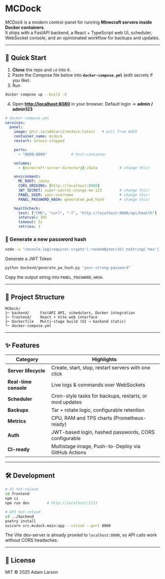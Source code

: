 # MCDock

_MCDock_ is a modern control-panel for running **Minecraft servers inside Docker containers**.  
It ships with a FastAPI backend, a React + TypeScript web UI, scheduler, WebSocket console, and an opinionated workflow for backups and updates.

---

## 🚀 Quick Start

1. **Clone** the repo and `cd` into it.
2. Paste the Compose file below into **`docker-compose.yml`** (edit secrets if you like).
3. Run

```bash
docker compose up --build -d
````

4. Open **[http://localhost:8080](http://localhost:8080)** in your browser.
   Default login → **admin / admin123**

```yaml
# docker-compose.yml
services:
  panel:
    image: ghcr.io/admlars2/mcdock:latest   # pull from GHCR
    container_name: mcdock
    restart: unless-stopped

    ports:
      - "8080:8000"           # host:container

    volumes:
      - {minecraft-server-directory}:/data          # change this!

    environment:
      MC_ROOT: /data
      CORS_ORIGINS: [http://localhost:8080]
      JWT_SECRET: super-secret-change-me-123        # change this!
      PANEL_USER: your-username                     # change this!
      PANEL_PASSWORD_HASH: generated_pwd_hash       # change this!

    healthcheck:
      test: ["CMD", "curl", "-f", "http://localhost:8000/api/health"]
      interval: 30s
      timeout: 5s
      retries: 3
```

### 🔑  Generate a new password hash

```bash
node -e "console.log(require('crypto').randomBytes(32).toString('hex'))"
```

Generate a JWT Token

```bash
python backend/generate_pw_hash.py "your-strong-password"
```

Copy the output string into `PANEL_PASSWORD_HASH`.

---

## 📂  Project Structure

```
MCDock/
├─ backend/     FastAPI API, schedulers, Docker integration
├─ frontend/    React + Vite web interface
├─ Dockerfile   Multi-stage build (UI → backend static)
└─ docker-compose.yml
```

---

## ✨  Features

| Category              | Highlights                                             |
| --------------------- | ------------------------------------------------------ |
| **Server lifecycle**  | Create, start, stop, restart servers with one click    |
| **Real-time console** | Live logs & commands over WebSockets                   |
| **Scheduler**         | Cron-style tasks for backups, restarts, or mod updates |
| **Backups**           | Tar + rotate logic, configurable retention             |
| **Metrics**           | CPU, RAM and TPS charts (Prometheus-ready)             |
| **Auth**              | JWT-based login, hashed passwords, CORS configurable   |
| **CI-ready**          | Multistage image, Push-to-Deploy via GitHub Actions    |

---

## 🛠️  Development

```bash
# UI hot-reload
cd frontend
npm ci
npm run dev        # http://localhost:5173

# API hot-reload
cd ../backend
poetry install
uvicorn src.mcdock.main:app --reload --port 8000
```

The Vite dev-server is already proxied to `localhost:8000`, so API calls work without CORS headaches.

---

## 📜  License

MIT © 2025 Adam Larson